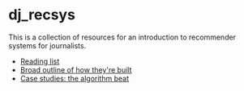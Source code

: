 # dj_recsys

This is a collection of resources for an introduction to recommender systems for journalists.

- [Reading list](https://aodhanlutetiae.github.io/dj_recsys/reading)
- [Broad outline of how they're built](https://aodhanlutetiae.github.io/dj_recsys/building)
- [Case studies: the algorithm beat](https://aodhanlutetiae.github.io/dj_recsys/casestudies)
